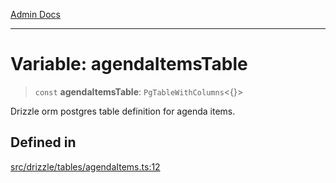[Admin Docs](/)

***

# Variable: agendaItemsTable

> `const` **agendaItemsTable**: `PgTableWithColumns`\<\{\}\>

Drizzle orm postgres table definition for agenda items.

## Defined in

[src/drizzle/tables/agendaItems.ts:12](https://github.com/NishantSinghhhhh/talawa-api/blob/05ae6a4794762096d917a90a3af0db22b7c47392/src/drizzle/tables/agendaItems.ts#L12)
